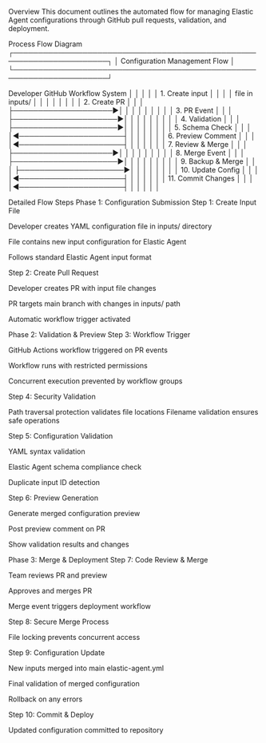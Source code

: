 Overview
This document outlines the automated flow for managing Elastic Agent configurations through GitHub pull requests, validation, and deployment.

Process Flow Diagram
┌─────────────────────────────────────────────────────────────────────┐
│                    Configuration Management Flow                     │
└─────────────────────────────────────────────────────────────────────┘

Developer              GitHub                 Workflow                 System
    │                     │                      │                      │
    │ 1. Create input     │                      │                      │
    │    file in inputs/  │                      │                      │
    │                     │                      │                      │
    │ 2. Create PR        │                      │                      │
    ├────────────────────▶│                      │                      │
    │                     │                      │                      │
    │                     │ 3. PR Event         │                      │
    │                     ├─────────────────────▶│                      │
    │                     │                      │                      │
    │                     │                      │ 4. Validation        │
    │                     │                      ├─────────────────────▶│
    │                     │                      │                      │
    │                     │                      │ 5. Schema Check      │
    │                     │                      │◄─────────────────────┤
    │                     │                      │                      │
    │                     │ 6. Preview Comment   │                      │
    │                     │◄─────────────────────┤                      │
    │                     │                      │                      │
    │ 7. Review & Merge   │                      │                      │
    ├────────────────────▶│                      │                      │
    │                     │                      │                      │
    │                     │ 8. Merge Event       │                      │
    │                     ├─────────────────────▶│                      │
    │                     │                      │                      │
    │                     │                      │ 9. Backup & Merge    │
    │                     │                      ├─────────────────────▶│
    │                     │                      │                      │
    │                     │                      │ 10. Update Config    │
    │                     │                      │◄─────────────────────┤
    │                     │                      │                      │
    │                     │ 11. Commit Changes   │                      │
    │                     │◄─────────────────────┤                      │
    │                     │                      │                      │

Detailed Flow Steps
Phase 1: Configuration Submission
Step 1: Create Input File

Developer creates YAML configuration file in inputs/ directory

File contains new input configuration for Elastic Agent

Follows standard Elastic Agent input format

Step 2: Create Pull Request

Developer creates PR with input file changes

PR targets main branch with changes in inputs/ path

Automatic workflow trigger activated

Phase 2: Validation & Preview
Step 3: Workflow Trigger

GitHub Actions workflow triggered on PR events

Workflow runs with restricted permissions

Concurrent execution prevented by workflow groups

Step 4: Security Validation

Path traversal protection validates file locations
Filename validation ensures safe operations

Step 5: Configuration Validation

YAML syntax validation

Elastic Agent schema compliance check

Duplicate input ID detection


Step 6: Preview Generation

Generate merged configuration preview

Post preview comment on PR

Show validation results and changes

Phase 3: Merge & Deployment
Step 7: Code Review & Merge

Team reviews PR and preview

Approves and merges PR

Merge event triggers deployment workflow

Step 8: Secure Merge Process

File locking prevents concurrent access


Step 9: Configuration Update

New inputs merged into main elastic-agent.yml

Final validation of merged configuration

Rollback on any errors

Step 10: Commit & Deploy

Updated configuration committed to repository

